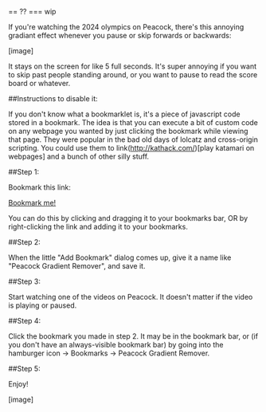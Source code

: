 == ??
=== wip

If you're watching the 2024 olympics on Peacock, there's this annoying gradiant effect whenever you pause or skip forwards or backwards:

[image]

It stays on the screen for like 5 full seconds. It's super annoying if you want to skip past people standing around, or you want to pause to read the score board or whatever.

##Instructions to disable it:

If you don't know what a bookmarklet is, it's a piece of javascript code stored in a bookmark. The idea is that you can execute a bit of custom code on any webpage you wanted by just clicking the bookmark while viewing that page. They were popular in the bad old days of lolcatz and cross-origin scripting. You could use them to link(http://kathack.com/)[play katamari on webpages] and a bunch of other silly stuff.

##Step 1: 

Bookmark this link:

<a href="javascript:document.getElementsByClassName('playback-overlay__container'')[0].style.background='none';">Bookmark me!</a>

You can do this by clicking and dragging it to your bookmarks bar, OR by right-clicking the link and adding it to your bookmarks.

##Step 2:

When the little "Add Bookmark" dialog comes up, give it a name like "Peacock Gradient Remover", and save it.

##Step 3:

Start watching one of the videos on Peacock. It doesn't matter if the video is playing or paused.

##Step 4:	

Click the bookmark you made in step 2. It may be in the bookmark bar, or (if you don't have an always-visible bookmark bar) by going into the hamburger icon -> Bookmarks -> Peacock Gradient Remover.

##Step 5:

Enjoy!

[image]

